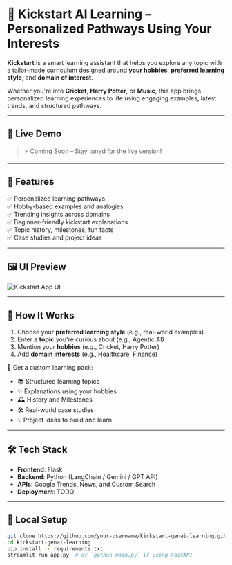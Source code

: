 # 🚀 Kickstart AI Learning – Personalized Pathways Using Your Interests

**Kickstart** is a smart learning assistant that helps you explore any topic with a tailor-made curriculum designed around **your hobbies**, **preferred learning style**, and **domain of interest**.

Whether you're into **Cricket**, **Harry Potter**, or **Music**, this app brings personalized learning experiences to life using engaging examples, latest trends, and structured pathways.

---

## 🌟 Live Demo

> ⚡ Coming Soon – Stay tuned for the live version!

---

## 🎯 Features

✅ Personalized learning pathways  
✅ Hobby-based examples and analogies  
✅ Trending insights across domains  
✅ Beginner-friendly kickstart explanations  
✅ Topic history, milestones, fun facts  
✅ Case studies and project ideas

---

## 🖼️ UI Preview

![Kickstart App UI]([Agentic-AI-2025/kickstart-learning-using-agents/images/landing_page.png](https://github.com/snikhil17/Agentic-AI-2025/blob/main/kickstart-learning-using-agents/images/landing_page.png))



---

## 🧠 How It Works

1. Choose your **preferred learning style** (e.g., real-world examples)
2. Enter a **topic** you're curious about (e.g., Agentic AI)
3. Mention your **hobbies** (e.g., Cricket, Harry Potter)
4. Add **domain interests** (e.g., Healthcare, Finance)

🎁 Get a custom learning pack:
- 📚 Structured learning topics
- ✨ Explanations using your hobbies
- 🕰️ History and Milestones
- 🛠️ Real-world case studies
- 💡 Project ideas to build and learn

---

## 🛠️ Tech Stack

- **Frontend**: Flask
- **Backend**: Python (LangChain / Gemini / GPT API)
- **APIs**: Google Trends, News, and Custom Search
- **Deployment**: TODO

---

## 🔧 Local Setup

```bash
git clone https://github.com/your-username/kickstart-genai-learning.git
cd kickstart-genai-learning
pip install -r requirements.txt
streamlit run app.py  # or `python main.py` if using FastAPI
